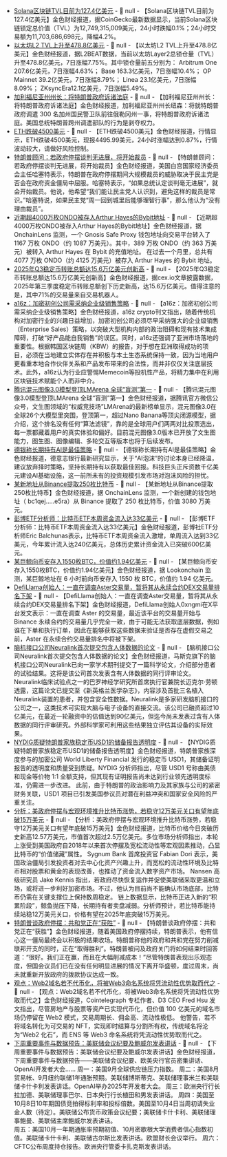 - [Solana区块链TVL目前为127.4亿美元]() - 📰 null - 【Solana区块链TVL目前为127.4亿美元】金色财经报道，据CoinGecko最新数据显示，当前Solana区块链锁定总价值（TVL）为12,749,315,009美元，24小时跌幅0.1%；24小时交易额为11,703,686,698元，降幅4.2%。
- [以太坊L2 TVL上升至478.8亿美元]() - 📰 null - 【以太坊L2 TVL上升至478.8亿美元】金色财经报道，据L2BEAT数据，当前以太坊Layer2总锁仓量（TVL）升至478.8亿美元，7日涨幅7.75%。其中锁仓量前五分别为： 
Arbitrum One 207.6亿美元，7日涨幅4.63%； 
Base 163.3亿美元，7日涨幅10.4%； 
OP Mainnet 39.2亿美元，7日涨幅8.79%； 
Linea 23.1亿美元，7日涨幅8.09%； 
ZKsyncEra12.1亿美元，7日涨幅5.49%。
- [加利福尼亚州州长：将特朗普政府诉诸法庭]() - 📰 null - 【加利福尼亚州州长：将特朗普政府诉诸法庭】金色财经报道，加利福尼亚州州长纽森：将就特朗普政府调遣 300 名加州国民警卫队前往俄勒冈州一事，将特朗普政府诉诸法庭。美国总统特朗普跨州调遣部队的行为是剥夺权力。
- [ETH跌破4500美元]() - 📰 null - 【ETH跌破4500美元】金色财经报道，行情显示，ETH跌破4500美元，现报4495.99美元，24小时涨幅达到0.87%，行情波动较大，请做好风险控制。
- [特朗普顾问：若政府停摆谈判无进展，将开始裁员]() - 📰 null - 【特朗普顾问：若政府停摆谈判无进展，将开始裁员】金色财经报道，美国白宫国家经济委员会主任哈塞特表示，特朗普在政府停摆期间大规模裁员的威胁取决于民主党是否会在政府资金僵局中屈服。哈塞特表示，“如果总统认定谈判毫无进展”，就会开始裁员。他说，他希望“我们能让民主党人认识到，避免这样的裁员是常识。”哈塞特说，如果民主党“周一回到城里后能够理智行事”，那么他认为“没有理由裁员”。
- [近期超4000万枚ONDO被存入Arthur Hayes的Bybit地址](https://x.com/OnchainLens/status/1974864396246741488) - 📰 null - 【近期超4000万枚ONDO被存入Arthur Hayes的Bybit地址】金色财经报道，据 OnchainLens 监测，一个 Gnosis Safe Proxy 钱包地址向交易平台转入了 1167 万枚 ONDO（约 1087 万美元）。其中，389 万枚 ONDO（约 363 万美元）被转入 Arthur Hayes 在 Bybit 的充值地址。 
在过去一个月里，总共有 4077 万枚 ONDO（约 4125 万美元）被存入 Arthur Hayes 的 Bybit 地址。
- [2025年Q3稳定币转账总额达15.6万亿美元创新高](https://blog.cex.io/ecosystem/q3-2025-stablecoin-report-35063) - 📰 null - 【2025年Q3稳定币转账总额达15.6万亿美元创新高】金色财经报道，据cex.io文章披露数据，2025年第三季度稳定币转账总额创下历史新高，达15.6万亿美元。值得注意的是，其中71%的交易量来自交易机器人。
- [a16z：加密初创公司需采纳企业级销售策略](https://a16zcrypto.substack.com/p/the-life-of-a-crypto-founder-traveling) - 📰 null - 【a16z：加密初创公司需采纳企业级销售策略】金色财经报道，a16z crypto刊文指出，随着传统机构对加密行业的兴趣日益增加，加密初创公司必须尽早采纳强大的企业级销售（Enterprise Sales）策略，以突破大型机构内部的政治阻碍和现有技术集成障碍，打破“好产品能自我销售”的误区。同时，a16z还强调了亚洲市场落地的重要性。根据韩国区块链周（KBW）的报告，对于想在亚洲取得成功的项目，必须在当地建立实体存在并积极与本土生态系统保持一致，因为当地用户更看重本地合作伙伴关系和产品发布带来的合法性，而并非仅仅关注底层技术。此外，a16z认为行业应警惕Memecoin等投机性产品，将精力集中在利用区块链技术赋能个人而非中介。
- [腾讯混元图像3.0模型登顶LMArena 全球“盲测”第一]() - 📰 null - 【腾讯混元图像3.0模型登顶LMArena 全球“盲测”第一】金色财经报道，据腾讯官方微信公众号，文生图领域的“权威竞技场”LMArena的最新榜单显示，混元图像3.0在全球26个大模型里突围，登顶第一，超过Nano Banana等顶尖闭源模型，据介绍，这个排名没有任何“算法滤镜”，靠的是全球用户们两两对比投票选出，每一票都藏着用户的真实体验和偏好。目前混元图像3.0版本已开放了文生图能力，图生图、图像编辑、多轮交互等版本也将于后续发布。
- [德银称长期持有AI是最佳策略](https://www.cls.cn/detail/2162700) - 📰 null - 【德银称长期持有AI是最佳策略】金色财经报道，德意志银行最新研究显示，关于“AI泡沫”的讨论本身已经降温，建议放弃择时策略，坚持长期持有以获取最佳回报。科技巨头正斥资数千亿美元建设AI基础设施，这一前所未有的投资规模引发市场对泡沫风险的担忧。
- [某新地址从Binance提取250枚比特币](https://x.com/OnchainLens/status/1974846369941905670) - 📰 null - 【某新地址从Binance提取250枚比特币】金色财经报道，据 OnchainLens 监测，一个新创建的钱包地址（ bc1qej.....e5ra）从 Binance 提取了 250 枚比特币，价值 3080 万美元。
- [彭博ETF分析师：比特币ETF本周资金流入达33亿美元](https://x.com/EricBalchunas/status/1974838529801761094) - 📰 null - 【彭博ETF分析师：比特币ETF本周资金流入达33亿美元】金色财经报道，彭博社ETF分析师Eric Balchunas表示，比特币ETF本周资金流入激增，单周流入达到33亿美元，今年累计流入达240亿美元，总体历史累计资金流入已突破600亿美元。
- [某巨鲸向币安存入1550枚BTC，价值约1.94亿美元](https://x.com/lookonchain/status/1974826875655708811) - 📰 null - 【某巨鲸向币安存入1550枚BTC，价值约1.94亿美元】金色财经报道，据 Lookonchain 监测，某巨鲸地址在 6 小时前向币安存入 1550 枚 BTC，价值约 1.94 亿美元。
- [DefiLlama创始人：一直在调查Aster交易量，暂将其从永续合约DEX交易量排名下架](https://x.com/0xngmi/status/1974801402456051868) - 📰 null - 【DefiLlama创始人：一直在调查Aster交易量，暂将其从永续合约DEX交易量排名下架】金色财经报道，DefiLlama创始人0xngmi在X平台发文表示：一直在调查 Aster 的交易量，最近该平台的交易量开始与 Binance 永续合约的交易量几乎完全一致，由于可能无法获取底层数据，例如谁在下单和执行订单，因此在能够获取这些数据来验证是否存在虚假交易之前，Aster 在永续合约交易量排名中将被下架。
- [脑机接口公司Neuralink首次提交包含人体数据的论文](https://flash.jin10.com/detail/20251005220729696800) - 📰 null - 【脑机接口公司Neuralink首次提交包含人体数据的论文】金色财经报道，马斯克旗下的脑机接口公司Neuralink已向一家学术期刊提交了一篇科学论文，介绍部分患者的试验结果。这将是该公司首次发表含有人体数据的同行评审论文。Neuralink临床试验点之一的巴罗神经学研究所首席执行官兼院长迈克尔·劳顿透露，这篇论文已提交至《新英格兰医学杂志》，内容涉及首批三名植入Neuralink装置的患者，并包含安全性数据。Neuralink是多家研发脑机接口的公司之一，这类技术可实现大脑与电子设备的直接交流。该公司已融资超过10亿美元，在最近一轮融资中的估值达到90亿美元，但迄今尚未发表过含有人体数据的同行评审研究。外部科学家可利用这些结果独立评估其设备的实际效果。
- [NYDIG质疑特朗普家族稳定币USD1的储备报告透明度](https://www.coindesk.com/business/2025/10/05/trump-linked-world-liberty-financial-s-stablecoin-needs-better-attestation-reports-nydig-says) - 📰 null - 【NYDIG质疑特朗普家族稳定币USD1的储备报告透明度】金色财经报道，特朗普家族深度参与的加密公司 World Liberty Financial 发行的稳定币 USD1，其储备证明报告的透明度和质量受到质疑。NYDIG 分析师指出，尽管 USD1 号称由美债和现金等价物 1:1 全额支持，但其现有证明报告尚未达到行业领先透明度标准，仍需进一步改进。 
此前，由于特朗普的政治影响力及其家族与公司的紧密财务关联，USD1 项目已引发美国参议员对潜在利益冲突和国家安全风险的严重关注。
- [分析：美政府停摆与宏观环境推升比特币涨势，若稳守12万美元关口有望年底破15万美元](https://cointelegraph.com/news/bitcoin-125k-rise-us-gov-t-shutdown-macro-factors-analysts) - 📰 null - 【分析：美政府停摆与宏观环境推升比特币涨势，若稳守12万美元关口有望年底破15万美元】金色财经报道，比特币价格今日突破历史新高12.57万美元，市值首次超过2.5万亿美元。多位市场分析师指出，本轮上涨受到美国政府自2018年以来首次停摆及宽松流动性等宏观因素推动，凸显比特币的“价值储藏”属性。 
Sygnum Bank 首席投资官 Fabian Dori 表示，美国政治僵局引发投资者对去中心化资产兴趣上升，而宽松的流动性环境及比特币相对股票和黄金的表现改善，也推动了资金流入数字资产市场。 
Nansen 高级研究员 Jake Kennis 指出，若政府尽快恢复运作并促使美联储采取更温和立场，或将进一步利好加密市场。不过，他认为目前尚不能确认市场底部，比特币仍需在关键支撑位上保持数周稳定。 
链上数据显示，比特币正进入新的“积累阶段”，鲸鱼抛压下降，长期持有者卖盘减弱。分析师预计，若比特币能持续站稳12万美元关口，价格有望在2025年底突破15万美元。
- [特朗普谈政府停摆：共和党正在“获胜”](https://flash.jin10.com/detail/20251005214539067800) - 📰 null - 【特朗普谈政府停摆：共和党正在“获胜”】金色财经报道，随着美国政府停摆持续，特朗普表示，他有信心这一僵局最终会以积极的结果收场。特朗普称他的政府和共和党在努力削减联邦开支的同时，正在“取得胜利”。特朗普被问及政府关门将如何结束时回答道：“很好。我们正在赢，而且在大幅削减成本！”尽管特朗普表现出乐观态度，但国会议员们已在没有任何明显进展的情况下离开华盛顿，度过周末，尚未就重新开放政府的拨款协议达成一致。
- [观点：Web2域名若不代币化，将被Web3命名系统将凭流动性优势取而代之](https://cointelegraph.com/news/internet-real-estate) - 📰 null - 【观点：Web2域名若不代币化，将被Web3命名系统将凭流动性优势取而代之】金色财经报道，Cointelegraph 专栏作者、D3 CEO Fred Hsu 发文指出，尽管房地产与股票等资产已实现代币化，但价值 100 亿美元的域名市场仍停留在 Web2 模式，交易周期长、佣金高、流动性极低。 
他警告，若不将域名转化为可交易的 NFT，实现即时结算与分割所有权，传统域名将沦为“Web2 化石”，而 ENS 等 Web3 命名系统将凭流动性优势取而代之。
- [下周重要事件与数据预告：美联储会议纪要及鲍威尔发表讲话](https://flash.jin10.com/detail/20251005210818202800) - 📰 null - 【下周重要事件与数据预告：美联储会议纪要及鲍威尔发表讲话】金色财经报道，下周重要事件与数据预告——美联储会议纪要、欧美央行官员密集讲话、OpenAI开发者大会…… 
周一：美国9月全球供应链压力指数。 
周二：美国8月贸易帐、9月纽约联储1年通胀预期。美联储博斯蒂克、美联储理事米兰和美联储卡什卡利发表讲话。OpenAI举办2025年开发者大会。 
周三：欧洲央行行长拉加德、美联储理事巴尔、日本央行行长植田和男发表讲话。 
周四：美国至10月8日10年期国债竞拍得标利率和投标倍数。美国至10月4日当周初请失业金人数（待定）。美联储公布货币政策会议纪要；美联储卡什卡利、美联储理事鲍曼、美联储主席鲍威尔发表讲话。  
周五：美国10月一年期通胀率预期初值、10月密歇根大学消费者信心指数初值。美联储卡什卡利、美联储古尔斯比发表讲话。欧盟财长会议举行。 
周六：CFTC公布周度持仓报告。欧洲央行管委卡扎克斯发表讲话。
